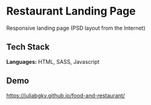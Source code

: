 
# Restaurant Landing Page

Responsive landing page (PSD layout from the Internet)
## Tech Stack

**Languages:** HTML, SASS, Javascript


## Demo

https://juliabgkv.github.io/food-and-restaurant/

